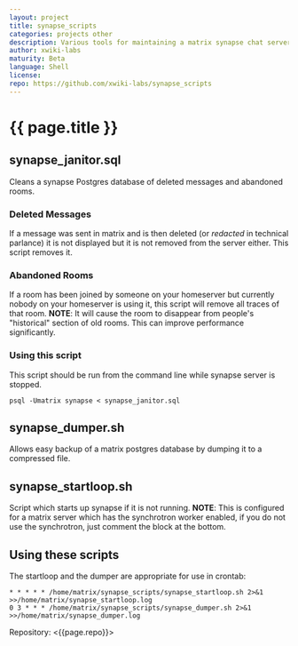 ```yaml
---
layout: project
title: synapse_scripts
categories: projects other
description: Various tools for maintaining a matrix synapse chat server
author: xwiki-labs
maturity: Beta
language: Shell
license: 
repo: https://github.com/xwiki-labs/synapse_scripts
---
```


# {{ page.title }}
## synapse_janitor.sql
Cleans a synapse Postgres database of deleted messages and abandoned rooms.

### Deleted Messages
If a message was sent in matrix and is then deleted (or *redacted* in technical parlance) it is not displayed but it is not removed from the server either. This script removes it.

### Abandoned Rooms
If a room has been joined by someone on your homeserver but currently nobody on your homeserver is using it, this script will remove all traces of that room. **NOTE**: It will cause the room to disappear from people's "historical" section of old rooms.
This can improve performance significantly.

### Using this script
This script should be run from the command line while synapse server is stopped.

```
psql -Umatrix synapse < synapse_janitor.sql
```

## synapse_dumper.sh
Allows easy backup of a matrix postgres database by dumping it to a compressed file.

## synapse_startloop.sh
Script which starts up synapse if it is not running. **NOTE**: This is configured for a matrix server which has the synchrotron
worker enabled, if you do not use the synchrotron, just comment the block at the bottom.

## Using these scripts

The startloop and the dumper are appropriate for use in crontab:

```
* * * * * /home/matrix/synapse_scripts/synapse_startloop.sh 2>&1 >>/home/matrix/synapse_startloop.log
0 3 * * * /home/matrix/synapse_scripts/synapse_dumper.sh 2>&1 >>/home/matrix/synapse_dumper.log
```

Repository: <{{page.repo}}>
